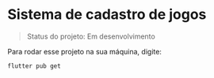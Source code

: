 # Sistema de cadastro de jogos

> Status do projeto: Em desenvolvimento

Para rodar esse projeto na sua máquina, digite:

```
flutter pub get
```
